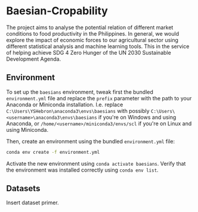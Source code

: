 # Baesian-Cropability

The project aims to analyse the potential relation of different market conditions to food productivity in the Philippines. In general, we would explore the impact of economic forces to our agricultural sector using different statistical analysis and machine learning tools. This in the service of helping achieve SDG 4 Zero Hunger of the UN 2030 Sustainable Development Agenda.

## Environment

To set up the `baesians` environment, tweak first the bundled `environment.yml` file and replace the `prefix` parameter with the path to your Anaconda or Miniconda installation. I.e. replace `C:\Users\YSHebron\anaconda3\envs\baesians` with possibly `C:\Users\<username>\anaconda3\envs\baesians` if you're on Windows and using Anaconda, or `/home/<username>/miniconda3/envs/scl` if you're on Linux and using Miniconda.

Then, create an environment using the bundled `environment.yml` file:

```sh
conda env create -f environment.yml
```

Activate the new environment using `conda activate baesians`. Verify that the environment was installed correctly using `conda env list`.

## Datasets

Insert dataset primer.
